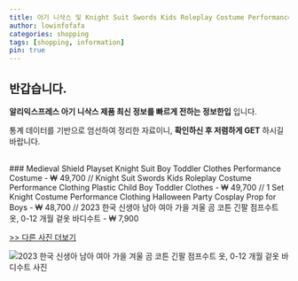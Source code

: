 ```yaml
---
title: 아기 니삭스 및 Knight Suit Swords Kids Roleplay Costume Performance Clothing Plastic Child Boy Toddler Clothes 
author: lowinfofafa
categories: shopping
tags: [shopping, information]
pin: true
---
```


## 반갑습니다. 

**알리익스프레스 아기 니삭스 제품 최신 정보를 빠르게 전하는 정보한입** 입니다.

통계 데이터를 기반으로 엄선하여 정리한 자료이니, **확인하신 후 저렴하게 GET** 하시길 바랍니다.

<br >
### Medieval Shield Playset Knight Suit Boy Toddler Clothes Performance Costume  - ₩ 49,700 // Knight Suit Swords Kids Roleplay Costume Performance Clothing Plastic Child Boy Toddler Clothes  - ₩ 49,700 // 1 Set Knight Costume Performance Clothing Halloween Party Cosplay Prop for Boys  - ₩ 48,700 // 2023 한국 신생아 남아 여아 가을 겨울 곰 코튼 긴팔 점프수트 옷, 0-12 개월 겉옷 바디수트  - ₩ 7,900

[>> 다른 사진 더보기](https://alongwithus.com/아기니삭스-8397)

![2023 한국 신생아 남아 여아 가을 겨울 곰 코튼 긴팔 점프수트 옷, 0-12 개월 겉옷 바디수트  사진](https://ae04.alicdn.com/kf/S211f5e3809324973b558ae1b268818652/2023-Korean-Newborn-Baby-Boys-Girls-Autumn-Winter-Bear-Cotton-Long-Sleeve-Jumpsuit-Clothes-0-12.jpg)
                        